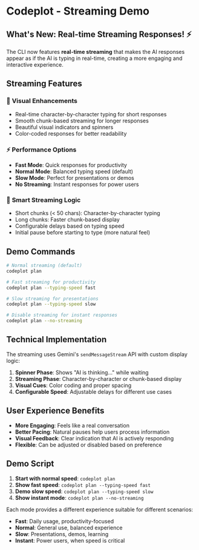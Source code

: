 # Codeplot - Streaming Demo

## What's New: Real-time Streaming Responses! ⚡

The CLI now features **real-time streaming** that makes the AI responses appear as if the AI is typing in real-time, creating a more engaging and interactive experience.

## Streaming Features

### 🎨 **Visual Enhancements**

- Real-time character-by-character typing for short responses
- Smooth chunk-based streaming for longer responses
- Beautiful visual indicators and spinners
- Color-coded responses for better readability

### ⚡ **Performance Options**

- **Fast Mode**: Quick responses for productivity
- **Normal Mode**: Balanced typing speed (default)
- **Slow Mode**: Perfect for presentations or demos
- **No Streaming**: Instant responses for power users

### 🎯 **Smart Streaming Logic**

- Short chunks (< 50 chars): Character-by-character typing
- Long chunks: Faster chunk-based display
- Configurable delays based on typing speed
- Initial pause before starting to type (more natural feel)

## Demo Commands

```bash
# Normal streaming (default)
codeplot plan

# Fast streaming for productivity
codeplot plan --typing-speed fast

# Slow streaming for presentations
codeplot plan --typing-speed slow

# Disable streaming for instant responses
codeplot plan --no-streaming
```

## Technical Implementation

The streaming uses Gemini's `sendMessageStream` API with custom display logic:

1. **Spinner Phase**: Shows "AI is thinking..." while waiting
2. **Streaming Phase**: Character-by-character or chunk-based display
3. **Visual Cues**: Color coding and proper spacing
4. **Configurable Speed**: Adjustable delays for different use cases

## User Experience Benefits

- **More Engaging**: Feels like a real conversation
- **Better Pacing**: Natural pauses help users process information
- **Visual Feedback**: Clear indication that AI is actively responding
- **Flexible**: Can be adjusted or disabled based on preference

## Demo Script

1. **Start with normal speed**: `codeplot plan`
2. **Show fast speed**: `codeplot plan --typing-speed fast`
3. **Demo slow speed**: `codeplot plan --typing-speed slow`
4. **Show instant mode**: `codeplot plan --no-streaming`

Each mode provides a different experience suitable for different scenarios:

- **Fast**: Daily usage, productivity-focused
- **Normal**: General use, balanced experience
- **Slow**: Presentations, demos, learning
- **Instant**: Power users, when speed is critical
